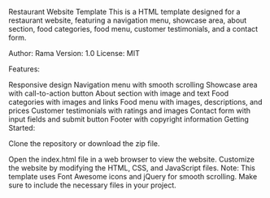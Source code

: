 Restaurant Website Template
This is a HTML template designed for a restaurant website, featuring a navigation menu, showcase area, about section, food categories, food menu, customer testimonials, and a contact form.

Author: Rama Version: 1.0 License: MIT

Features:

Responsive design
Navigation menu with smooth scrolling
Showcase area with call-to-action button
About section with image and text
Food categories with images and links
Food menu with images, descriptions, and prices
Customer testimonials with ratings and images
Contact form with input fields and submit button
Footer with copyright information
Getting Started:

Clone the repository or download the zip file.

Open the index.html file in a web browser to view the website.
Customize the website by modifying the HTML, CSS, and JavaScript files.
Note: This template uses Font Awesome icons and jQuery for smooth scrolling. Make sure to include the necessary files in your project.
